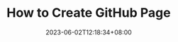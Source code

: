 ---
title: "How to Create GitHub Page"
date: 2023-06-02T12:18:34+08:00
draft: true # Set 'false' to publish
description: ""
categories:
- Articles
tags:
- 2023
- Tutorials
- GitHub
---